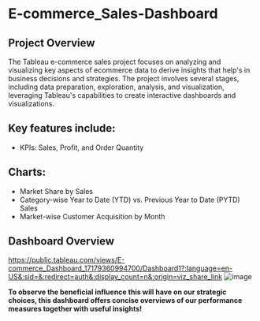 # E-commerce_Sales-Dashboard

## Project Overview

The Tableau e-commerce sales project focuses on analyzing and visualizing key aspects of ecommerce data to derive insights that help's in business decisions and strategies. The project involves several stages, including data preparation, exploration, analysis, and visualization, leveraging Tableau's capabilities to create interactive dashboards and visualizations.

## Key features include:

* KPIs: Sales, Profit, and Order Quantity

## Charts:
* Market Share by Sales
* Category-wise Year to Date (YTD) vs. Previous Year to Date (PYTD) Sales
* Market-wise Customer Acquisition by Month

## Dashboard Overview
https://public.tableau.com/views/E-commerce_Dashboard_17179360994700/Dashboard1?:language=en-US&:sid=&:redirect=auth&:display_count=n&:origin=viz_share_link
![image](https://github.com/user-attachments/assets/bce5be67-5ba1-49f6-a273-56cad15eaa7a)

**To observe the beneficial influence this will have on our strategic choices, this dashboard offers concise overviews of our performance measures together with useful insights!**


